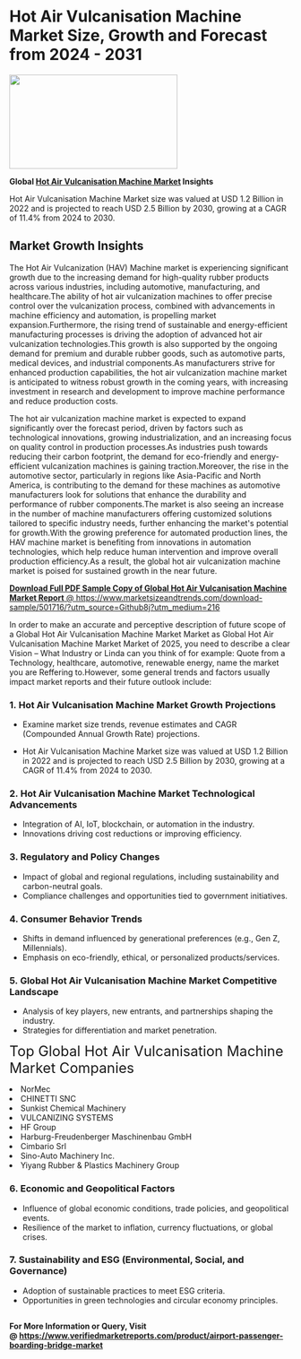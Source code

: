 <H1>Hot Air Vulcanisation Machine Market Size, Growth and Forecast from 2024 - 2031</H1><img class="aligncenter size-medium wp-image-584254" src="https://thirdeyenews.in/wp-content/uploads/2024/09/Global-Market-Research-300x168.jpeg" alt="" width="300" height="168" /><p><strong>Global&nbsp;<a href="https://www.marketsizeandtrends.com/download-sample/501716/?utm_source=Github8j?utm_medium=216">Hot Air Vulcanisation Machine Market</a> Insights</strong></p><p>Hot Air Vulcanisation Machine Market size was valued at USD 1.2 Billion in 2022 and is projected to reach USD 2.5 Billion by 2030, growing at a CAGR of 11.4% from 2024 to 2030.</p><p><h2>Market Growth Insights</h2> <p>The Hot Air Vulcanization (HAV) Machine market is experiencing significant growth due to the increasing demand for high-quality rubber products across various industries, including automotive, manufacturing, and healthcare.The ability of hot air vulcanization machines to offer precise control over the vulcanization process, combined with advancements in machine efficiency and automation, is propelling market expansion.Furthermore, the rising trend of sustainable and energy-efficient manufacturing processes is driving the adoption of advanced hot air vulcanization technologies.This growth is also supported by the ongoing demand for premium and durable rubber goods, such as automotive parts, medical devices, and industrial components.As manufacturers strive for enhanced production capabilities, the hot air vulcanization machine market is anticipated to witness robust growth in the coming years, with increasing investment in research and development to improve machine performance and reduce production costs.</p> <p><a href="#"></a></p> <p>The hot air vulcanization machine market is expected to expand significantly over the forecast period, driven by factors such as technological innovations, growing industrialization, and an increasing focus on quality control in production processes.As industries push towards reducing their carbon footprint, the demand for eco-friendly and energy-efficient vulcanization machines is gaining traction.Moreover, the rise in the automotive sector, particularly in regions like Asia-Pacific and North America, is contributing to the demand for these machines as automotive manufacturers look for solutions that enhance the durability and performance of rubber components.The market is also seeing an increase in the number of machine manufacturers offering customized solutions tailored to specific industry needs, further enhancing the market's potential for growth.With the growing preference for automated production lines, the HAV machine market is benefiting from innovations in automation technologies, which help reduce human intervention and improve overall production efficiency.As a result, the global hot air vulcanization machine market is poised for sustained growth in the near future.</p> <p><a href="#"></p><p><span class=""><strong>Download Full PDF Sample Copy of Global Hot Air Vulcanisation Machine Market Report</strong> @ <a href="https://www.marketsizeandtrends.com/download-sample/501716/?utm_source=Github8j?utm_medium=216" target="_blank">https://www.marketsizeandtrends.com/download-sample/501716/?utm_source=Github8j?utm_medium=216</a></span></p><p>In order to make an accurate and perceptive description of future scope of a Global&nbsp;Hot Air Vulcanisation Machine Market Market as Global&nbsp;Hot Air Vulcanisation Machine Market Market of 2025, you need to describe a clear Vision &ndash; What Industry or Linda can you think of for example: Quote from a Technology, healthcare, automotive, renewable energy, name the market you are Reffering to.However, some general trends and factors usually impact market reports and their future outlook include:</p><h3>1.&nbsp;<strong>Hot Air Vulcanisation Machine Market Growth Projections</strong></h3><ul><li>Examine market size trends, revenue estimates and CAGR (Compounded Annual Growth Rate) projections.</li><li><p>Hot Air Vulcanisation Machine Market size was valued at USD 1.2 Billion in 2022 and is projected to reach USD 2.5 Billion by 2030, growing at a CAGR of 11.4% from 2024 to 2030.</p></li></ul><h3>2.&nbsp;<strong>Hot Air Vulcanisation Machine Market Technological Advancements</strong></h3><ul><li>Integration of AI, IoT, blockchain, or automation in the industry.</li><li>Innovations driving cost reductions or improving efficiency.</li></ul><h3>3.&nbsp;<strong>Regulatory and Policy Changes</strong></h3><ul><li>Impact of global and regional regulations, including sustainability and carbon-neutral goals.</li><li>Compliance challenges and opportunities tied to government initiatives.</li></ul><h3>4.&nbsp;<strong>Consumer Behavior Trends</strong></h3><ul><li>Shifts in demand influenced by generational preferences (e.g., Gen Z, Millennials).</li><li>Emphasis on eco-friendly, ethical, or personalized products/services.</li></ul><h3>5.&nbsp;<strong>Global Hot Air Vulcanisation Machine Market Competitive Landscape</strong></h3><ul><li>Analysis of key players, new entrants, and partnerships shaping the industry.</li><li>Strategies for differentiation and market penetration.</li></ul><p data-pm-slice="1 1 []"><span style="color: inherit; font-family: inherit; font-size: 25px;">Top Global Hot Air Vulcanisation Machine Market Companies</span></p><div class="" data-test-id=""><p><li>NorMec</li><li> CHINETTI SNC</li><li> Sunkist Chemical Machinery</li><li> VULCANIZING SYSTEMS</li><li> HF Group</li><li> Harburg-Freudenberger Maschinenbau GmbH</li><li> Cimbario Srl</li><li> Sino-Auto Machinery Inc.</li><li> Yiyang Rubber & Plastics Machinery Group</li></p></div><h3>6.&nbsp;<strong>Economic and Geopolitical Factors</strong></h3><ul><li>Influence of global economic conditions, trade policies, and geopolitical events.</li><li>Resilience of the market to inflation, currency fluctuations, or global crises.</li></ul><h3>7.&nbsp;<strong>Sustainability and ESG (Environmental, Social, and Governance)</strong></h3><ul><li>Adoption of sustainable practices to meet ESG criteria.</li><li>Opportunities in green technologies and circular economy principles.</li></ul><h2><strong style="font-size: 14px;">For More Information or Query, Visit @&nbsp;</strong><a style="background-color: #ffffff; font-size: 14px;" href="https://www.marketsizeandtrends.com/report/hot-air-vulcanisation-machine-market/" target="_blank">https://www.verifiedmarketreports.com/product/airport-passenger-boarding-bridge-market</a></h2>
